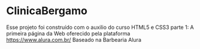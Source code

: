 # ClinicaBergamo
Esse projeto foi construído com o auxilio do curso HTML5 e CSS3 parte 1: A primeira página da Web oferecido pela plataforma https://www.alura.com.br/
Baseado na Barbearia Alura
